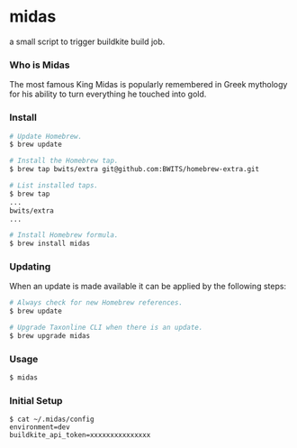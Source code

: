 # midas
a small script to trigger buildkite build job.

### Who is Midas

The most famous King Midas is popularly remembered in Greek mythology for his ability to turn everything he touched into gold.

### Install

```bash
# Update Homebrew.
$ brew update

# Install the Homebrew tap.
$ brew tap bwits/extra git@github.com:BWITS/homebrew-extra.git

# List installed taps.
$ brew tap
...
bwits/extra
...

# Install Homebrew formula.
$ brew install midas
```

### Updating

When an update is made available it can be applied by the following steps:

```bash
# Always check for new Homebrew references.
$ brew update

# Upgrade Taxonline CLI when there is an update.
$ brew upgrade midas
```

### Usage

```bash
$ midas
```

### Initial Setup

```
$ cat ~/.midas/config
environment=dev
buildkite_api_token=xxxxxxxxxxxxxxx
```
